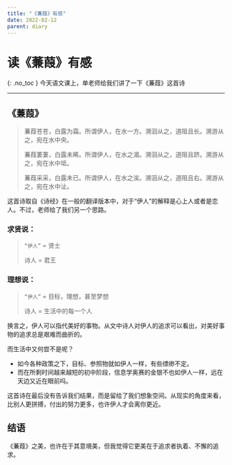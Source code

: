 ```yaml
---
title: "《蒹葭》有感"
date: 2022-02-12
parent: diary
---
```


# 读《蒹葭》有感
{: .no_toc }
今天语文课上，单老师给我们讲了一下《蒹葭》这首诗



---
## 《蒹葭》
> 蒹葭苍苍，白露为霜。所谓伊人，在水一方。溯洄从之，道阻且长。溯游从之，宛在水中央。
> 
> 蒹葭萋萋，白露未晞。所谓伊人，在水之湄。溯洄从之，道阻且跻。溯游从之，宛在水中坻。
> 
> 蒹葭采采，白露未已。所谓伊人，在水之涘。溯洄从之，道阻且右。溯游从之，宛在水中沚。

这首诗取自《诗经》在一般的翻译版本中，对于“伊人”的解释是心上人或者是恋人。不过，老师给了我们另一个思路。

### 求贤说：
> `“伊人”` = 贤士
> 
> 诗人 = 君王

### 理想说：
> `“伊人”` = 目标，理想，甚至梦想
> 
> 诗人 = 生活中的每一个人

换言之，伊人可以指代美好的事物。从文中诗人对伊人的追求可以看出，对美好事物的追求总是艰难而曲折的。

而生活中又何尝不是呢？
- 如今各种政策之下，目标、参照物就如伊人一样，有些缥缈不定。
- 而在所剩时间越来越短的初中阶段，信息学奥赛的金银不也如伊人一样，远在天边又近在眼前吗。

这首诗在最后没有告诉我们结果，而是留给了我们想象空间。从现实的角度来看，比别人更拼搏，付出的努力更多，也许伊人才会离你更近。

## 结语
《蒹葭》之美，也许在于其意境美，但我觉得它更美在于追求者执着、不懈的追求。
<link rel="stylesheet" href="//cdn.bootcss.com/gitalk/1.5.0/gitalk.min.css">
<script src="//cdn.bootcss.com/gitalk/1.5.0/gitalk.min.js"></script>

<div id="gitalk-container"></div>
<script>
var gitalk = new Gitalk({
  clientID: '{{ site.gitalk.clientID }}',
  clientSecret: '{{ site.gitalk.clientSecret }}', 
  repo: '{{ site.gitalk.repo }}', 
  owner: '{{ site.gitalk.owner }}', 
  admin: ['Amazingkenneth'], 
  distractionFreeMode: '{{ site.gitalk.distractionFreeMode }}'
  id: md5(location.pathname)     // 用于标记评论是哪个页面的，确保唯一，并且长度小于50
})
gitalk.render('gitalk-container');    // 渲染Gitalk评论组件
</script>
